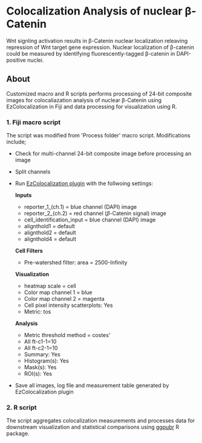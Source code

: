 # Colocalization Analysis of nuclear β-Catenin

Wnt signling activation results in β-Catenin nuclear localization releaving repression of Wnt target gene expression. Nuclear localization of β-catenin could be measured by identifying fluorescently-tagged β-catenin in DAPI-positive nuclei.

## About 
Customized macro and R scripts performs processing of 24-bit composite images for colocaliazation analysis of nuclear β-Catenin using EzColocalization in Fiji and data processing for visualization using R.

### 1. Fiji macro script 

The script was modified from 'Process folder' macro script. Modifications include; 

  - Check for multi-channel 24-bit composite image before processing an image 
  - Split channels 
  - Run [EzColocalization plugin](https://github.com/DrHanLim/EzColocalization) with the follwoing settings: 


    **Inputs**
      - reporter_1_(ch.1) = blue channel (DAPI) image 
      - reporter_2_(ch.2) = red channel ($\beta$-Catenin signal) image 
      - cell_identification_input = blue channel (DAPI) image 
      - alignthold1 = default 
      - alignthold2 = default 
      - alignthold4 = default 
    

    **Cell Filters** 
      - Pre-watershed filter: area = 2500-Infinity 
    
 
    **Visualization** 
      - heatmap scale = cell 
      - Color map channel 1 = blue 
      - Color map channel 2 = magenta 
      - Cell pixel intensity scatterplots: Yes 
      - Metric: tos
      

    **Analysis** 
      - Metric threshold method = costes'  
      - All ft-c1-1=10 
      - All ft-c2-1=10 
      - Summary: Yes 
      - Histogram(s): Yes 
      - Mask(s): Yes 
      - ROI(s): Yes 


  - Save all images, log file and measurement table generated by EzColocalization plugin 
    

### 2. R script 
 
The script aggregates colocalization measurements and processes data for downstream 
visualization and statistical comparisons using [ggpubr](https://github.com/kassambara/ggpubr) R package.


